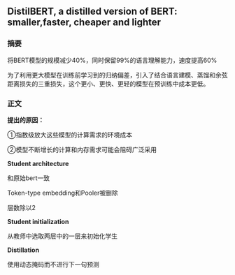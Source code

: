 ## DistilBERT, a distilled version of BERT: smaller,faster, cheaper and lighter

### **摘要**

将BERT模型的规模减少40%，同时保留99%的语言理解能力，速度提高60%

为了利用更大模型在训练前学习到的归纳偏差，引入了结合语言建模、蒸馏和余弦距离损失的三重损失，这个更小、更快、更轻的模型在预训练中成本更低。

### **正文**

**提出的原因：**

①指数级放大这些模型的计算需求的环境成本

②模型不断增长的计算和内存需求可能会阻碍广泛采用




**Student architecture**

和原始bert一致

Token-type embedding和Pooler被删除

层数除以2




**Student initialization**

从教师中选取两层中的一层来初始化学生




**Distillation**

使用动态掩码而不进行下一句预测
